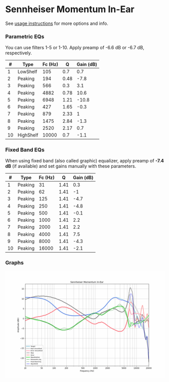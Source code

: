 # Sennheiser Momentum In-Ear
See [usage instructions](https://github.com/jaakkopasanen/AutoEq#usage) for more options and info.

### Parametric EQs
You can use filters 1-5 or 1-10. Apply preamp of -6.6 dB or -6.7 dB, respectively.

|   # | Type      |   Fc (Hz) |    Q |   Gain (dB) |
|-----|-----------|-----------|------|-------------|
|   1 | LowShelf  |       105 | 0.7  |         0.7 |
|   2 | Peaking   |       194 | 0.48 |        -7.8 |
|   3 | Peaking   |       566 | 0.3  |         3.1 |
|   4 | Peaking   |      4882 | 0.78 |        10.6 |
|   5 | Peaking   |      6948 | 1.21 |       -10.8 |
|   6 | Peaking   |       427 | 1.65 |        -0.3 |
|   7 | Peaking   |       879 | 2.33 |         1   |
|   8 | Peaking   |      1475 | 2.84 |        -1.3 |
|   9 | Peaking   |      2520 | 2.17 |         0.7 |
|  10 | HighShelf |     10000 | 0.7  |        -1.1 |

### Fixed Band EQs
When using fixed band (also called graphic) equalizer, apply preamp of **-7.4 dB** (if available) and set gains manually with these parameters.

|   # | Type    |   Fc (Hz) |    Q |   Gain (dB) |
|-----|---------|-----------|------|-------------|
|   1 | Peaking |        31 | 1.41 |         0.3 |
|   2 | Peaking |        62 | 1.41 |        -1   |
|   3 | Peaking |       125 | 1.41 |        -4.7 |
|   4 | Peaking |       250 | 1.41 |        -4.8 |
|   5 | Peaking |       500 | 1.41 |        -0.1 |
|   6 | Peaking |      1000 | 1.41 |         2.2 |
|   7 | Peaking |      2000 | 1.41 |         2.2 |
|   8 | Peaking |      4000 | 1.41 |         7.5 |
|   9 | Peaking |      8000 | 1.41 |        -4.3 |
|  10 | Peaking |     16000 | 1.41 |        -2.1 |

### Graphs
![](./Sennheiser%20Momentum%20In-Ear.png)
